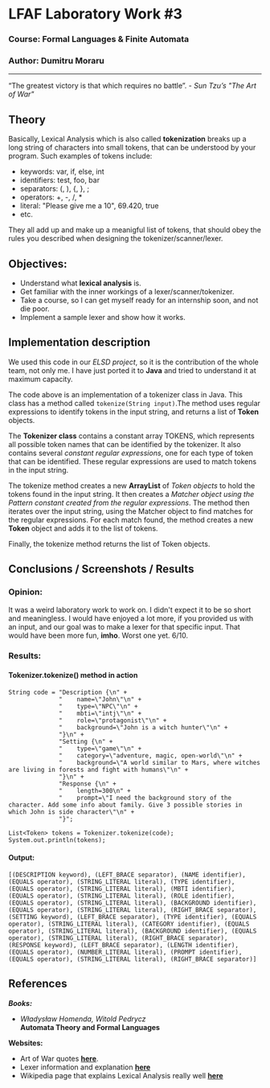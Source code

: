 # LFAF Laboratory Work #3

### Course: Formal Languages & Finite Automata
### Author: Dumitru Moraru

----

“The greatest victory is that which requires no battle”. - _Sun Tzu’s "The Art of War"_

## Theory

Basically, Lexical Analysis which is also called **tokenization** breaks up a long
string of characters into small tokens, that can be understood by your program. Such
examples of tokens include:

* keywords: var, if, else, int
* identifiers: test, foo, bar
* separators: (, ), {, }, ;
* operators: +, -, /, *
* literal: "Please give me a 10", 69.420, true
* etc.

They all add up and make up a meanigful list of tokens, that should obey the rules you
described when designing the tokenizer/scanner/lexer.

## Objectives:

* Understand what **lexical analysis** is.
* Get familiar with the inner workings of a lexer/scanner/tokenizer.
* Take a course, so I can get myself ready for an internship soon, and not die poor.
* Implement a sample lexer and show how it works.


## Implementation description

We used this code  in our _ELSD project_, so it is the contribution of the whole
team, not only me. I have just ported it to **Java** and tried to understand
it at maximum capacity.

The code above is an implementation of a tokenizer class in Java. This
class has a method called `tokenize(String input)`.The method uses regular
expressions to identify tokens in the input string, and returns a list of
**Token** objects.

The **Tokenizer class** contains a constant array TOKENS, which represents all
possible token names that can be identified by the tokenizer. It also contains several
_constant regular expressions_, one for each type of token that can be identified.
These regular expressions are used to match tokens in the input string.

The tokenize method creates a new **ArrayList** of _Token objects_ to hold the tokens
found in the input string. It then creates a _Matcher object using the Pattern
constant created from the regular expressions_. The method then iterates over the
input string, using the Matcher object to find matches for the regular
expressions. For each match found, the method creates a new **Token** object and adds
it to the list of tokens.

Finally, the tokenize method returns the list of Token objects.

## Conclusions / Screenshots / Results

### Opinion:

It was a weird laboratory work to work on. I didn't expect it to be so short
and meaningless. I would have enjoyed a lot more, if you provided us with an
input, and our goal was to make a lexer for that specific input. That would have
been more fun, **imho**. Worst one yet. 6/10.

### Results:

#### Tokenizer.tokenize() method in action

```
String code = "Description {\n" +
              "    name=\"John\"\n" +
              "    type=\"NPC\"\n" +
              "    mbti=\"intj\"\n" +
              "    role=\"protagonist\"\n" +
              "    background=\"John is a witch hunter\"\n" +
              "}\n" +
              "Setting {\n" +
              "    type=\"game\"\n" +
              "    category=\"adventure, magic, open-world\"\n" +
              "    background=\"A world similar to Mars, where witches are living in forests and fight with humans\"\n" +
              "}\n" +
              "Response {\n" +
              "    length=300\n" +
              "    prompt=\"I need the background story of the character. Add some info about family. Give 3 possible stories in which John is side character\"\n" +
              "}";

List<Token> tokens = Tokenizer.tokenize(code);
System.out.println(tokens);
```

#### Output:
```
[(DESCRIPTION keyword), (LEFT_BRACE separator), (NAME identifier), (EQUALS operator), (STRING_LITERAL literal), (TYPE identifier), (EQUALS operator), (STRING_LITERAL literal), (MBTI identifier), (EQUALS operator), (STRING_LITERAL literal), (ROLE identifier), (EQUALS operator), (STRING_LITERAL literal), (BACKGROUND identifier), (EQUALS operator), (STRING_LITERAL literal), (RIGHT_BRACE separator), (SETTING keyword), (LEFT_BRACE separator), (TYPE identifier), (EQUALS operator), (STRING_LITERAL literal), (CATEGORY identifier), (EQUALS operator), (STRING_LITERAL literal), (BACKGROUND identifier), (EQUALS operator), (STRING_LITERAL literal), (RIGHT_BRACE separator), (RESPONSE keyword), (LEFT_BRACE separator), (LENGTH identifier), (EQUALS operator), (NUMBER_LITERAL literal), (PROMPT identifier), (EQUALS operator), (STRING_LITERAL literal), (RIGHT_BRACE separator)]
```


## References

_**Books:**_
* _Władysław Homenda, Witold Pedrycz_ \
**Automata Theory and Formal Languages**

**Websites:**

* Art of War quotes **[here](https://www.amardeep.co/blog/10-quotes-from-the-art-of-war-that-will-transform-your-life)**.
* Lexer information and explanation **[here](https://llvm.org/docs/tutorial/MyFirstLanguageFrontend/LangImpl01.html)**
* Wikipedia page that explains Lexical Analysis really well **[here](https://en.wikipedia.org/wiki/Lexical_analysis)**